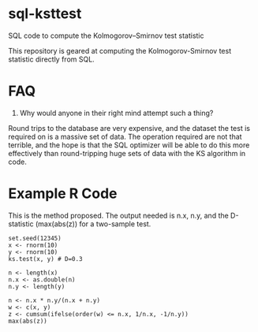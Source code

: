 # sql-ksttest
SQL code to compute the Kolmogorov–Smirnov test statistic

This repository is geared at computing the Kolmogorov-Smirnov test statistic directly
from SQL.

# FAQ

1) Why would anyone in their right mind attempt such a thing?

Round trips to the database are very expensive, and the dataset the test is required on is a massive set of data. The operation required are not that terrible, and the hope is that the SQL optimizer will be able to do this more effectively than round-tripping huge sets of data with the KS algorithm in code.

# Example R Code 

This is the method proposed. The output needed is n.x, n.y, and the D-statistic (max(abs(z)) for a two-sample test.

    set.seed(12345)     
    x <- rnorm(10)
    y <- rnorm(10)
    ks.test(x, y) # D=0.3
    
    n <- length(x)
    n.x <- as.double(n)
    n.y <- length(y)
    
    n <- n.x * n.y/(n.x + n.y)
    w <- c(x, y)
    z <- cumsum(ifelse(order(w) <= n.x, 1/n.x, -1/n.y))
    max(abs(z))


